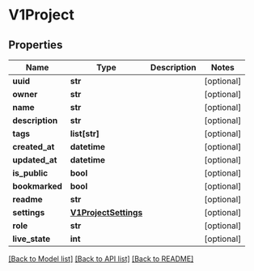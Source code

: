 # V1Project

## Properties
Name | Type | Description | Notes
------------ | ------------- | ------------- | -------------
**uuid** | **str** |  | [optional] 
**owner** | **str** |  | [optional] 
**name** | **str** |  | [optional] 
**description** | **str** |  | [optional] 
**tags** | **list[str]** |  | [optional] 
**created_at** | **datetime** |  | [optional] 
**updated_at** | **datetime** |  | [optional] 
**is_public** | **bool** |  | [optional] 
**bookmarked** | **bool** |  | [optional] 
**readme** | **str** |  | [optional] 
**settings** | [**V1ProjectSettings**](V1ProjectSettings.md) |  | [optional] 
**role** | **str** |  | [optional] 
**live_state** | **int** |  | [optional] 

[[Back to Model list]](../README.md#documentation-for-models) [[Back to API list]](../README.md#documentation-for-api-endpoints) [[Back to README]](../README.md)


